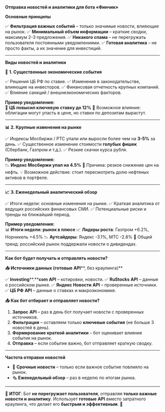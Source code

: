 **Отправка новостей и аналитики для бота «Финчик»**

**Основные принципы**

✅ **Фильтрация важных событий** – только значимые новости, влияющие на рынок.
✅ **Минимальный объем информации** – краткие сводки, максимум 2-3 предложения.
✅ **Никакого спама** – не перегружать пользователя постоянными уведомлениями.
✅ **Готовая аналитика** – не просто факты, а их значение для инвестиций.

---

**Виды новостей и аналитики**

**📢** **1. Существенные экономические события**

✅ Решения ЦБ РФ по ставке.
✅ Изменения в законодательстве, влияющие на инвесторов.
✅ Финансовая отчетность крупных компаний.
✅ Влияние санкций / внешнеэкономических факторов.

**Пример уведомления:**  
📢 **ЦБ повысил ключевую ставку до 12%**
🔎 Возможное влияние: облигации могут упасть в цене, но ставки по депозитам вырастут.

---

**📊** **2. Крупные изменения на рынке**

✅ Индексы Мосбиржи / РТС упали или выросли более чем на **3-5%** за день.
✅ Существенное изменение стоимости **голубых фишек** (Сбербанк, Газпром и т.д.).
✅ Резкие скачки курса рубля.

**Пример уведомления:**  
📉 **Индекс Мосбиржи упал на 4.5%**
🔎 Причина: резкое снижение цен на нефть.
💡 Возможное действие: стоит пересмотреть долю нефтяных активов в портфеле.

---

**📈** **3. Еженедельный аналитический обзор**

✅ Итоги недели: основные изменения на рынке.
✅ Краткая аналитика от ведущих российских финансовых СМИ.
✅ Потенциальные риски и тренды на ближайший период.

**Пример уведомления:**  
📊 **Итоги недели: рынок в плюсе**
📈 **Лидеры роста**: Газпром +6.2%, Норникель +4.5%
📉 **Аутсайдеры**: Яндекс -3.1%, МТС -2.8%
🔎 Общий тренд: российский рынок поддержали новости о дивидендах.

---

**Как бот будет получать и отправлять новости?**

**📥** **Источники данных (готовые** **API****, без краулинга)**

✅ **Investing****.****com** **API** – котировки, новости.
✅ **RuStocks** **API** – данные о российском рынке.
✅ **Яндекс Новости** **API** – проверенные источники.
✅ **ЦБ РФ** **API** – данные о ставках и макроэкономике.

**📤** **Как бот отбирает и отправляет новости?**

1. **Запрос** **API** – раз в день бот получает новости с проверенных источников.
2. **Фильтрация** – оставляем только **ключевые события** (не больше 3 новостей в день).
3. **Формирование краткой аналитики** – бот оценивает влияние события на рынок.
4. **Отправка** – если событие важно, бот отправляет краткую сводку.

---

**Частота отправки новостей**

- 📌 **Срочные новости** – только если важное событие повлияло на рынок.
- 🗞 **Еженедельный обзор** – раз в неделю по итогам рынка.

---

📌 **ИТОГ**: Бот **не перегружает пользователя**, отправляя **только важные новости и аналитику**. Использует **готовые** **API** вместо затратного краулинга, что делает его **быстрым и эффективным**. 🚀